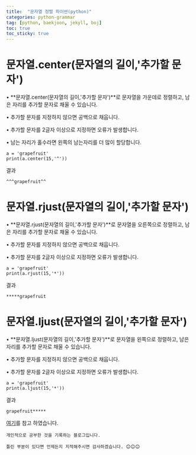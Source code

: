 ```yaml
---
title:  "문자열 정렬 파이썬(python)"
categories: python-grammar
tag: [python, baekjoon, jekyll, boj]
toc: true
toc_sticky: true
---
```

# 문자열.center(문자열의 길이,'추가할 문자')
• **문자열.center(문자열의 길이,'추가할 문자')**로 문자열을 가운데로 정렬하고, 남은 자리를 추가할 문자로 채울 수 있습니다.  


• 추가할 문자를 지정하지 않으면 공백으로 채웁니다.   


• 추가할 문자를 2글자 이상으로 지정하면 오류가 발생합니다.  


• 남는 자리가 홀수라면 왼쪽의 남는자리를 더 많이 할당합니다.
```
a = 'grapefruit'
print(a.center(15,'^'))
```
결과
```
^^^grapefruit^^
```

# 문자열.rjust(문자열의 길이,'추가할 문자')
• **문자열.rjust(문자열의 길이,'추가할 문자')**로 문자열을 오른쪽으로 정렬하고, 남은 자리를 추가할 문자로 채울 수 있습니다.  


• 추가할 문자를 지정하지 않으면 공백으로 채웁니다.   


• 추가할 문자를 2글자 이상으로 지정하면 오류가 발생합니다. 
```
a = 'grapefruit'
print(a.rjust(15,'*'))
```
결과
```
*****grapefruit
```
# 문자열.ljust(문자열의 길이,'추가할 문자')
• **문자열.ljust(문자열의 길이,'추가할 문자')**로 문자열을 왼쪽으로 정렬하고, 남은 자리를 추가할 문자로 채울 수 있습니다.  


• 추가할 문자를 지정하지 않으면 공백으로 채웁니다.   


• 추가할 문자를 2글자 이상으로 지정하면 오류가 발생합니다. 
```
a = 'grapefruit'
print(a.ljust(15,'*'))
```
결과
```
grapefruit*****
```

[여기](https://wikidocs.net/32919)를 참고 하였습니다.

```
개인적으로 공부한 것을 기록하는 블로그입니다. 

틀린 부분이 있다면 언제든지 지적해주시면 감사하겠습니다. 😊😊😊
```
